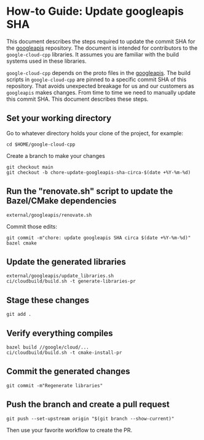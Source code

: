 # How-to Guide: Update googleapis SHA

This document describes the steps required to update the commit SHA for the
[googleapis][googleapis-repo] repository. The document is intended for
contributors to the `google-cloud-cpp` libraries. It assumes you are familiar
with the build systems used in these libraries.

`google-cloud-cpp` depends on the proto files in the
[googleapis][googleapis-repo]. The build scripts in `google-cloud-cpp` are
pinned to a specific commit SHA of this repository. That avoids unexpected
breakage for us and our customers as `googleapis` makes changes. From time to
time we need to manually update this commit SHA. This document describes these
steps.

## Set your working directory

Go to whatever directory holds your clone of the project, for example:

```shell
cd $HOME/google-cloud-cpp
```

Create a branch to make your changes

```shell
git checkout main
git checkout -b chore-update-googleapis-sha-circa-$(date +%Y-%m-%d)
```

## Run the "renovate.sh" script to update the Bazel/CMake dependencies

```shell
external/googleapis/renovate.sh
```

Commit those edits:

```shell
git commit -m"chore: update googleapis SHA circa $(date +%Y-%m-%d)" bazel cmake
```

## Update the generated libraries

```shell
external/googleapis/update_libraries.sh
ci/cloudbuild/build.sh -t generate-libraries-pr
```

## Stage these changes

```shell
git add .
```

## Verify everything compiles

```shell
bazel build //google/cloud/...
ci/cloudbuild/build.sh -t cmake-install-pr
```

## Commit the generated changes

```shell
git commit -m"Regenerate libraries"
```

## Push the branch and create a pull request

```shell
git push --set-upstream origin "$(git branch --show-current)"
```

Then use your favorite workflow to create the PR.

[googleapis-repo]: https://github.com/googleapis/googleapis.git
